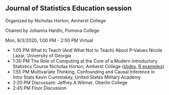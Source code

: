 ## Journal of Statistics Education session

Organized by Nicholas Horton, Amherst College

Chaired by Johanna Hardin, Pomona College

Mon, 8/3/2020, 1:00 PM - 2:50 PM	Virtual

- 1:05 PM	What to Teach (And What Not to Teach) About P-Values 
Nicole Lazar, University of Georgia
- 1:30 PM	The Role of Computing at the Core of a Modern Introductory Statistics Course 
Nicholas Horton, Amherst College ([slides](jse2020-computing.pdf), [R examples](jse2020-computing-mosaic.pdf))
- 1:55 PM	Multivariate Thinking, Confounding and Causal Inference in Intro Stats 
Kevin Cummiskey, United States Military Academy
- 2:20 PM	Discussant: Jeffrey A Witmer, Oberlin College
- 2:45 PM	Floor Discussion
